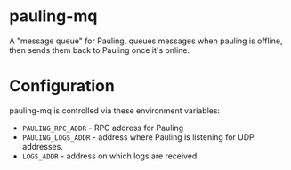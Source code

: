 pauling-mq
==========

A "message queue" for Pauling, queues messages when pauling is offline, then sends 
them back to Pauling once it's online.

# Configuration
pauling-mq is controlled via these environment variables:
* `PAULING_RPC_ADDR` - RPC address for Pauling
* `PAULING_LOGS_ADDR` - address where Pauling is listening for UDP addresses.
* `LOGS_ADDR` - address on which logs are received.
